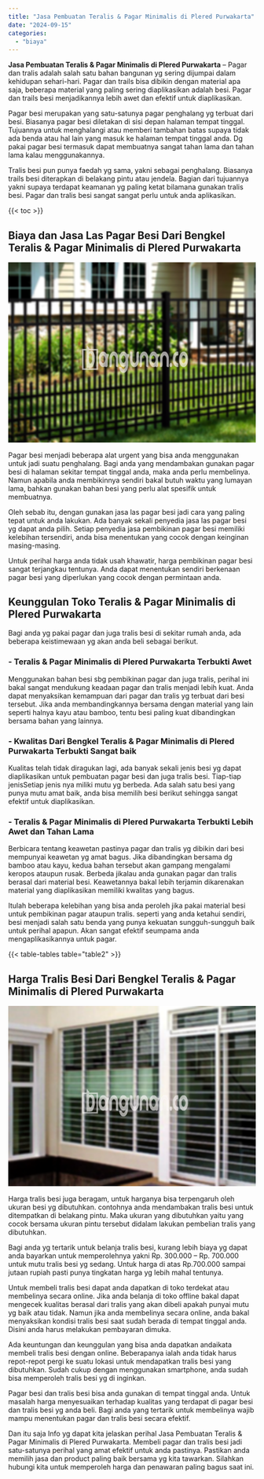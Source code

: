 ```yaml
---
title: "Jasa Pembuatan Teralis & Pagar Minimalis di Plered Purwakarta"
date: "2024-09-15"
categories: 
  - "biaya"
---
```


**Jasa Pembuatan Teralis & Pagar Minimalis di Plered Purwakarta** – Pagar dan tralis adalah salah satu bahan bangunan yg sering dijumpai dalam kehidupan sehari-hari. Pagar dan trails bisa dibikin dengan material apa saja, beberapa material yang paling sering diaplikasikan adalah besi. Pagar dan trails besi menjadikannya lebih awet dan efektif untuk diaplikasikan.

Pagar besi merupakan yang satu-satunya pagar penghalang yg terbuat dari besi. Biasanya pagar besi diletakan di sisi depan halaman tempat tinggal. Tujuannya untuk menghalangi atau memberi tambahan batas supaya tidak ada benda atau hal lain yang masuk ke halaman tempat tinggal anda. Dg pakai pagar besi termasuk dapat membuatnya sangat tahan lama dan tahan lama kalau menggunakannya.

Tralis besi pun punya faedah yg sama, yakni sebagai penghalang. Biasanya trails besi diterapkan di belakang pintu atau jendela. Bagian dari tujuannya yakni supaya terdapat keamanan yg paling ketat bilamana gunakan tralis besi. Pagar dan tralis besi sangat sangat perlu untuk anda aplikasikan.

{{< toc >}}

## Biaya dan Jasa Las Pagar Besi Dari Bengkel Teralis & Pagar Minimalis di Plered Purwakarta

![Jasa Pembuatan Teralis & Pagar Minimalis di Plered Purwakarta](/images/pagar-minimalis-murah-36.png)

Pagar besi menjadi beberapa alat urgent yang bisa anda menggunakan untuk jadi suatu penghalang. Bagi anda yang mendambakan gunakan pagar besi di halaman sekitar tempat tinggal anda, maka anda perlu membelinya. Namun apabila anda membikinnya sendiri bakal butuh waktu yang lumayan lama, bahkan gunakan bahan besi yang perlu alat spesifik untuk membuatnya.

Oleh sebab itu, dengan gunakan jasa las pagar besi jadi cara yang paling tepat untuk anda lakukan. Ada banyak sekali penyedia jasa las pagar besi yg dapat anda pilih. Setiap penyedia jasa pembikinan pagar besi memiliki kelebihan tersendiri, anda bisa menentukan yang cocok dengan keinginan masing-masing.

Untuk perihal harga anda tidak usah khawatir, harga pembikinan pagar besi sangat terjangkau tentunya. Anda dapat menentukan sendiri berkenaan pagar besi yang diperlukan yang cocok dengan permintaan anda.

## Keunggulan Toko Teralis & Pagar Minimalis di Plered Purwakarta

Bagi anda yg pakai pagar dan juga tralis besi di sekitar rumah anda, ada beberapa keistimewaan yg akan anda beli sebagai berikut.

### \- Teralis & Pagar Minimalis di Plered Purwakarta Terbukti Awet

Menggunakan bahan besi sbg pembikinan pagar dan juga tralis, perihal ini bakal sangat mendukung keadaan pagar dan tralis menjadi lebih kuat. Anda dapat menyaksikan kemampuan dari pagar dan tralis yg terbuat dari besi tersebut. Jika anda membandingkannya bersama dengan material yang lain seperti halnya kayu atau bamboo, tentu besi paling kuat dibandingkan bersama bahan yang lainnya.

### \- Kwalitas Dari Bengkel Teralis & Pagar Minimalis di Plered Purwakarta Terbukti Sangat baik

Kualitas telah tidak diragukan lagi, ada banyak sekali jenis besi yg dapat diaplikasikan untuk pembuatan pagar besi dan juga tralis besi. Tiap-tiap jenisSetiap jenis nya miliki mutu yg berbeda. Ada salah satu besi yang punya mutu amat baik, anda bisa memilih besi berikut sehingga sangat efektif untuk diaplikasikan.

### \- Teralis & Pagar Minimalis di Plered Purwakarta Terbukti Lebih Awet dan Tahan Lama

Berbicara tentang keawetan pastinya pagar dan tralis yg dibikin dari besi mempunyai keawetan yg amat bagus. Jika dibandingkan bersama dg bamboo atau kayu, kedua bahan tersebut akan gampang mengalami keropos ataupun rusak. Berbeda jikalau anda gunakan pagar dan tralis berasal dari material besi. Keawetannya bakal lebih terjamin dikarenakan material yang diaplikasikan memiliki kwalitas yang bagus.

Itulah beberapa kelebihan yang bisa anda peroleh jika pakai material besi untuk pembikinan pagar ataupun tralis. seperti yang anda ketahui sendiri, besi menjadi salah satu benda yang punya kekuatan sungguh-sungguh baik untuk perihal apapun. Akan sangat efektif seumpama anda mengaplikasikannya untuk pagar.

{{< table-tables table="table2" >}}

## Harga Tralis Besi Dari Bengkel Teralis & Pagar Minimalis di Plered Purwakarta

![Jasa Pembuatan Teralis & Pagar Minimalis di Plered Purwakarta](/images/teralis-minimalis-murah-04.png)

Harga tralis besi juga beragam, untuk harganya bisa terpengaruh oleh ukuran besi yg dibutuhkan. contohnya anda mendambakan tralis besi untuk ditempatkan di belakang pintu. Maka ukuran yang dibutuhkan yaitu yang cocok bersama ukuran pintu tersebut didalam lakukan pembelian tralis yang dibutuhkan.

Bagi anda yg tertarik untuk belanja tralis besi, kurang lebih biaya yg dapat anda bayarkan untuk memperolehnya yakni Rp. 300.000 – Rp. 700.000 untuk mutu tralis besi yg sedang. Untuk harga di atas Rp.700.000 sampai jutaan rupiah pasti punya tingkatan harga yg lebih mahal tentunya.

Untuk membeli tralis besi dapat anda dapatkan di toko terdekat atau membelinya secara online. Jika anda belanja di toko offline bakal dapat mengecek kualitas berasal dari tralis yang akan dibeli apakah punyai mutu yg baik atau tidak. Namun jika anda membelinya secara online, anda bakal menyaksikan kondisi tralis besi saat sudah berada di tempat tinggal anda. Disini anda harus melakukan pembayaran dimuka.

Ada keuntungan dan keunggulan yang bisa anda dapatkan andaikata membeli tralis besi dengan online. Beberapanya ialah anda tidak harus repot-repot pergi ke suatu lokasi untuk mendapatkan tralis besi yang dibutuhkan. Sudah cukup dengan menggunakan smartphone, anda sudah bisa memperoleh tralis besi yg di inginkan.

Pagar besi dan tralis besi bisa anda gunakan di tempat tinggal anda. Untuk masalah harga menyesuaikan terhadap kualitas yang terdapat di pagar besi dan tralis besi yg anda beli. Bagi anda yang tertarik untuk membelinya wajib mampu menentukan pagar dan tralis besi secara efektif.

Dan itu saja Info yg dapat kita jelaskan perihal Jasa Pembuatan Teralis & Pagar Minimalis di Plered Purwakarta. Membeli pagar dan tralis besi jadi satu-satunya perihal yang amat efektif untuk anda pastinya. Pastikan anda memilih jasa dan product paling baik bersama yg kita tawarkan. Silahkan hubungi kita untuk memperoleh harga dan penawaran paling bagus saat ini.
